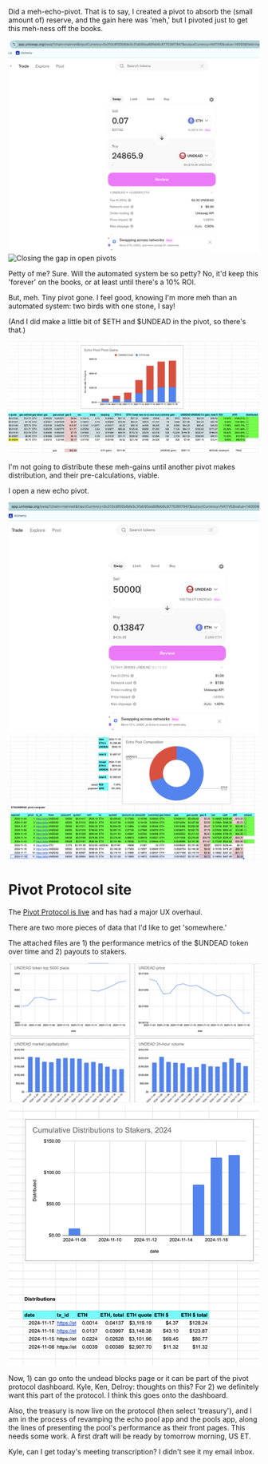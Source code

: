 Did a meh-echo-pivot. That is to say, I created a pivot to absorb the (small amount of) reserve, and the gain here was 'meh,' but I pivoted just to get this meh-ness off the books.

![Swap to close smol echo pivot](imgs/01a-swap.png)
![Closing the gap in open pivots](imgs/01a-the-gap.png)

Petty of me? Sure. Will the automated system be so petty? No, it'd keep this 'forever' on the books, or at least until there's a 10% ROI.

But, meh. Tiny pivot gone. I feel good, knowing I'm more meh than an automated system: two birds with one stone, I say!

(And I did make a little bit of $ETH and $UNDEAD in the pivot, so there's that.)

![Meh: but still gains](imgs/01c-meh.png)

I'm not going to distribute these meh-gains until another pivot makes distribution, and their pre-calculations, viable.

I open a new echo pivot. 

![Open new echo pivot with swap](imgs/02a-open-echo-pivot.png)
![Record new echo pivot](imgs/02b-echo-pivots.png)

# Pivot Protocol site

The [Pivot Protocol is live](https://pivoteur.github.io/#) and has had a major UX overhaul. 

There are two more pieces of data that I'd like to get 'somewhere.'

The attached files are 1) the performance metrics of the $UNDEAD token over time and 2) payouts to stakers.

![$UNDEAD performance metrics](imgs/03a-undead-metrics.png)
![Distributions to stakers](imgs/03b-distributions-to-stakers.png)

Now, 1) can go onto the undead blocks page or it can be part of the pivot protocol dashboard. Kyle, Ken, Delroy: thoughts on this?
For 2) we definitely want this part of the protocol. I think this goes onto the dashboard.

Also, the treasury is now live on the protocol (then select 'treasury'), and I am in the process of revamping the echo pool app and the pools app, along the lines of presenting the pool's performance as their front pages. This needs some work. A first draft will be ready by tomorrow morning, US ET.

Kyle, can I get today's meeting transcription? I didn't see it my email inbox.
